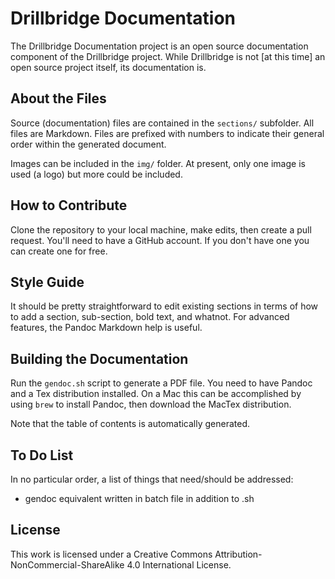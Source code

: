 # Drillbridge Documentation

The Drillbridge Documentation project is an open source documentation component of the Drillbridge project. While Drillbridge is not [at this time] an open source project itself, its documentation is.


## About the Files

Source (documentation) files are contained in the `sections/` subfolder. All files are Markdown. Files are prefixed with numbers to indicate their general order within the generated document. 

Images can be included in the `img/` folder. At present, only one image is used (a logo) but more could be included.


## How to Contribute

Clone the repository to your local machine, make edits, then create a pull request. You'll need to have a GitHub account. If you don't have one you can create one for free.


## Style Guide

It should be pretty straightforward to edit existing sections in terms of how to add a section, sub-section, bold text, and whatnot. For advanced features, the Pandoc Markdown help is useful. 

## Building the Documentation

Run the `gendoc.sh` script to generate a PDF file. You need to have Pandoc and a Tex distribution installed. On a Mac this can be accomplished by using `brew` to install Pandoc, then download the MacTex distribution.

Note that the table of contents is automatically generated.


## To Do List

In no particular order, a list of things that need/should be addressed:

* gendoc equivalent written in batch file in addition to .sh


## License

This work is licensed under a Creative Commons Attribution-NonCommercial-ShareAlike 4.0 International License.